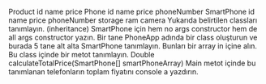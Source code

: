 Product
id
name
price
Phone
id
name
price
phoneNumber
SmartPhone
id
name
price
phoneNumber
storage
ram
camera
Yukarıda belirtilen classları tanımlayın. (inheritance)
SmartPhone için hem no args constructor hem de all args constructor yazın.
Bir tane PhoneApp adında bir class oluşturun ve burada 5 tane alt alta SmartPhone tanımlayın. Bunları bir array in içine alın.
Bu class içinde bir metot tanımlayın. Double calculateTotalPrice(SmartPhone[] smartPhoneArray)
Main metot içinde bu tanımlanan telefonların toplam fiyatını console a yazdırın.
